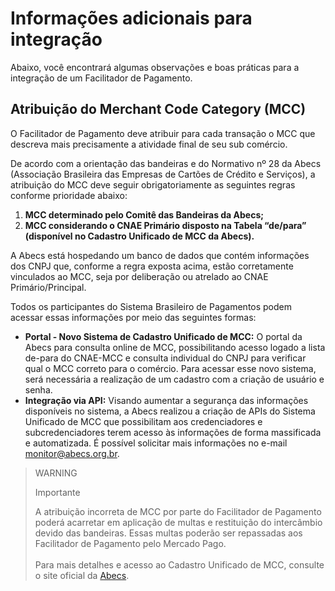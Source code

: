 # Informações adicionais para integração

Abaixo, você encontrará algumas observações e boas práticas para a integração de um Facilitador de Pagamento.

## Atribuição do Merchant Code Category (MCC)

O Facilitador de Pagamento deve atribuir para cada transação o MCC que descreva mais precisamente a atividade final de seu sub comércio. 

De acordo com a orientação das bandeiras e do Normativo nº 28 da Abecs (Associação Brasileira das Empresas de Cartões de Crédito e Serviços), a atribuição do MCC deve seguir obrigatoriamente as seguintes regras conforme prioridade abaixo:

1. **MCC determinado pelo Comitê das Bandeiras da Abecs;**
1. **MCC considerando o CNAE Primário disposto na Tabela “de/para” (disponível no Cadastro Unificado de MCC da Abecs).**

A Abecs está hospedando um banco de dados que contém informações dos CNPJ que, conforme a regra exposta acima, estão corretamente vinculados ao MCC, seja por deliberação ou atrelado ao CNAE Primário/Principal. 

Todos os participantes do Sistema Brasileiro de Pagamentos podem acessar essas informações por meio das seguintes formas:

* **Portal - Novo Sistema de Cadastro Unificado de MCC:** O portal da Abecs para consulta online de MCC, possibilitando acesso logado a lista de-para do CNAE-MCC e consulta individual do CNPJ para verificar qual o MCC correto para o comércio. Para acessar esse novo sistema, será necessária a realização de um cadastro com a criação de usuário e senha.
* **Integração via API:** Visando aumentar a segurança das informações disponíveis no sistema, a Abecs realizou a criação de APIs do Sistema Unificado de MCC que possibilitam aos credenciadores e subcredenciadores terem acesso às informações de forma massificada e automatizada. É possível solicitar mais informações no e-mail monitor@abecs.org.br.

> WARNING
>
> Importante
>
> A atribuição incorreta de MCC por parte do Facilitador de Pagamento poderá acarretar em aplicação de multas e restituição do intercâmbio devido das bandeiras. Essas multas poderão ser repassadas aos Facilitador de Pagamento pelo Mercado Pago.<br><br>Para mais detalhes e acesso ao Cadastro Unificado de MCC, consulte o site oficial da [Abecs](https://www.abecs.org.br/consulta-mcc-individual).